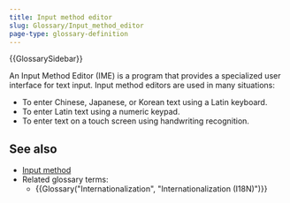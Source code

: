 ```yaml
---
title: Input method editor
slug: Glossary/Input_method_editor
page-type: glossary-definition
---
```


{{GlossarySidebar}}

An Input Method Editor (IME) is a program that provides a specialized user interface for text input. Input method editors are used in many situations:

- To enter Chinese, Japanese, or Korean text using a Latin keyboard.
- To enter Latin text using a numeric keypad.
- To enter text on a touch screen using handwriting recognition.

## See also

- [Input method](https://en.wikipedia.org/wiki/Input_method)
- Related glossary terms:
  - {{Glossary("Internationalization", "Internationalization (I18N)")}}
